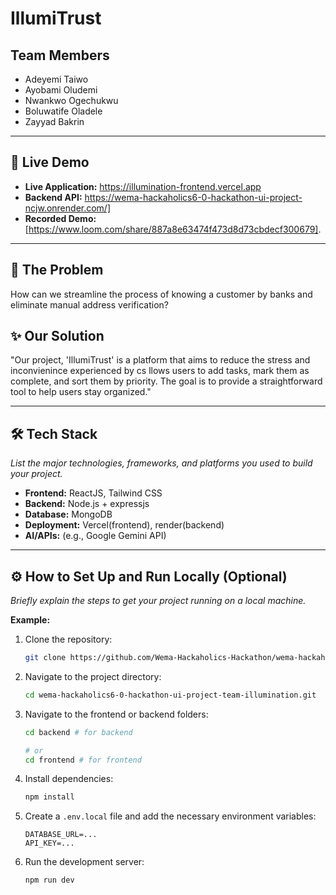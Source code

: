 # IllumiTrust

## Team Members
- Adeyemi Taiwo
- Ayobami Oludemi
- Nwankwo Ogechukwu
- Boluwatife Oladele
- Zayyad Bakrin

---

## 🚀 Live Demo

*   **Live Application:** https://illumination-frontend.vercel.app
*   **Backend API:** https://wema-hackaholics6-0-hackathon-ui-project-ncjw.onrender.com/]
*   **Recorded Demo:** [https://www.loom.com/share/887a8e63474f473d8d73cbdecf300679].


---

## 🎯 The Problem
How can we streamline the process of knowing a customer by banks and eliminate manual address verification?

## ✨ Our Solution

"Our project, 'IllumiTrust' is a platform that aims to reduce the stress and inconvienince experienced by cs llows users to add tasks, mark them as complete, and sort them by priority. The goal is to provide a straightforward tool to help users stay organized."

---

## 🛠️ Tech Stack

*List the major technologies, frameworks, and platforms you used to build your project.*

*   **Frontend:** ReactJS, Tailwind CSS
*   **Backend:** Node.js + expressjs
*   **Database:** MongoDB
*   **Deployment:** Vercel(frontend), render(backend)
*   **AI/APIs:** (e.g., Google Gemini API)

---

## ⚙️ How to Set Up and Run Locally (Optional)

*Briefly explain the steps to get your project running on a local machine.*

**Example:**

1.  Clone the repository:
    ```bash
    git clone https://github.com/Wema-Hackaholics-Hackathon/wema-hackaholics6-0-hackathon-ui-project-team-illumination.git
    ```
2.  Navigate to the project directory:
    ```bash
    cd wema-hackaholics6-0-hackathon-ui-project-team-illumination.git
    ```
3.  Navigate to the frontend or backend folders:
    ```bash
    cd backend # for backend

    # or
    cd frontend # for frontend
    ```
4.  Install dependencies:
    ```bash
    npm install
    ```
5.  Create a `.env.local` file and add the necessary environment variables:
    ```
    DATABASE_URL=...
    API_KEY=...
    ```
6.  Run the development server:
    ```bash
    npm run dev
    ```
